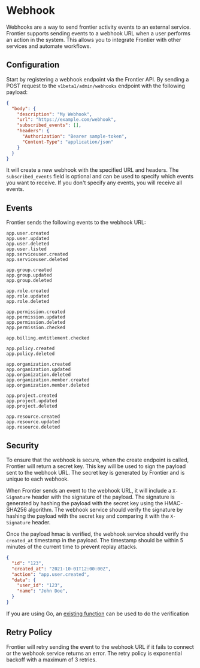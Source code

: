 # Webhook

Webhooks are a way to send frontier activity events to an external service. Frontier supports sending events to a webhook 
URL when a user performs an action in the system. This allows you to integrate Frontier with other services and automate workflows.

## Configuration
Start by registering a webhook endpoint via the Frontier API. By sending a POST request to the `v1beta1/admin/webhooks` endpoint with the following payload:

```json
{
  "body": {
    "description": "My Webhook",
    "url": "https://example.com/webhook",
    "subscribed_events": [],
    "headers": {
      "Authorization": "Bearer sample-token",
      "Content-Type": "application/json"
    }
  }
}
```

It will create a new webhook with the specified URL and headers. The `subscribed_events` field is optional and can be 
used to specify which events you want to receive. If you don't specify any events, you will receive all events.

## Events

Frontier sends the following events to the webhook URL:
```plaintext
app.user.created
app.user.updated
app.user.deleted
app.user.listed
app.serviceuser.created
app.serviceuser.deleted

app.group.created
app.group.updated
app.group.deleted

app.role.created
app.role.updated
app.role.deleted

app.permission.created
app.permission.updated
app.permission.deleted
app.permission.checked

app.billing.entitlement.checked

app.policy.created
app.policy.deleted

app.organization.created
app.organization.updated
app.organization.deleted
app.organization.member.created
app.organization.member.deleted

app.project.created
app.project.updated
app.project.deleted

app.resource.created
app.resource.updated
app.resource.deleted
```

## Security

To ensure that the webhook is secure, when the create endpoint is called, Frontier will return a secret key. This key
will be used to sign the payload sent to the webhook URL. The secret key is generated by Frontier and is unique to each webhook.

When Frontier sends an event to the webhook URL, it will include a `X-Signature` header with the signature of the payload.
The signature is generated by hashing the payload with the secret key using the HMAC-SHA256 algorithm. The webhook service
should verify the signature by hashing the payload with the secret key and comparing it with the `X-Signature` header.

Once the payload hmac is verified, the webhook service should verify the `created_at` timestamp in the payload. The timestamp
should be within 5 minutes of the current time to prevent replay attacks.

```json
{
  "id": "123",
  "created_at": "2021-10-01T12:00:00Z",
  "action": "app.user.created",
  "data": {
    "user_id": "123",
    "name": "John Doe",
  }
}
```

If you are using Go, an [existing function](https://github.com/raystack/frontier/blob/86da957e5bdf3322f5d79885d91cb4b91ae7c813/pkg/webhook/validate.go#L21) can be used to do the verification

## Retry Policy

Frontier will retry sending the event to the webhook URL if it fails to connect or the webhook service returns an error.
The retry policy is exponential backoff with a maximum of 3 retries.
